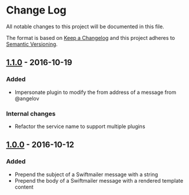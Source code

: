 # Change Log
All notable changes to this project will be documented in this file.

The format is based on [Keep a Changelog](http://keepachangelog.com/) 
and this project adheres to [Semantic Versioning](http://semver.org/).

## [1.1.0] - 2016-10-19
### Added
- Impersonate plugin to modify the from address of a message from @angelov

### Internal changes
- Refactor the service name to support multiple plugins

## [1.0.0] - 2016-10-12
### Added
- Prepend the subject of a Swiftmailer message with a string
- Prepend the body of a Swiftmailer message with a rendered template content

[1.1.0]: https://github.com/pixelart/swiftmailer-manipulator-bundle/compare/1.0.0...1.1.0
[1.0.0]: https://github.com/pixelart/swiftmailer-manipulator-bundle/compare/d413443...1.0.0
